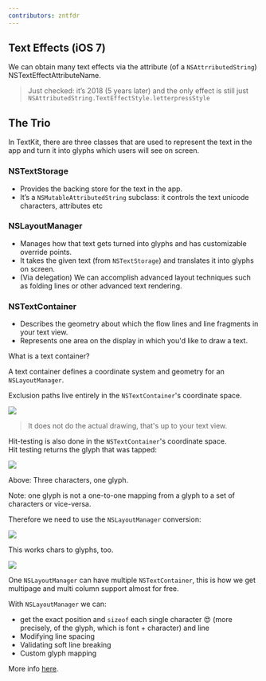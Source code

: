 ```yaml
---
contributors: zntfdr
---
```


## Text Effects (iOS 7)
We can obtain many text effects via the attribute (of a `NSAttrributedString`) NSTextEffectAttributeName. 

> Just checked: it’s 2018 (5 years later) and the only effect is still just `NSAttributedString.TextEffectStyle.letterpressStyle` 

## The Trio 

In TextKit, there are three classes that are used to represent the text in the app and turn it into glyphs which users will see on screen.

### NSTextStorage 

- Provides the backing store for the text in the app.  
- It’s a `NSMutableAttributedString` subclass: it controls the text unicode characters, attributes etc

### NSLayoutManager 

- Manages how that text gets turned into glyphs and has customizable override points.  
- It takes the given text (from `NSTextStorage`) and translates it into glyphs on screen.  
- (Via delegation) We can accomplish advanced layout techniques such as folding lines or other advanced text rendering.

### NSTextContainer 

- Describes the geometry about which the flow lines and line fragments in your text view.  
- Represents one area on the display in which you'd like to draw a text.

What is a text container?

A text container defines a coordinate system and geometry for an `NSLayoutManager`.

Exclusion paths live entirely in the `NSTextContainer`'s coordinate space.

![][pathsImage]

> It does not do the actual drawing, that's up to your text view.

Hit-testing is also done in the `NSTextContainer`'s coordinate space.  
Hit testing returns the glyph that was tapped:

![][glyphImage]

Above: Three characters, one glyph.

Note: one glyph is not a one-to-one mapping from a glyph to a set of characters or vice-versa.

Therefore we need to use the `NSLayoutManager` conversion:

![][conversionImage]

This works chars to glyphs, too.

![][trioImage]

One `NSLayoutManager` can have multiple `NSTextContainer`, this is how we get multipage and multi column support almost for free.

With `NSLayoutManager` we can:

- get the exact position and `sizeof` each single character 😍 (more precisely, of the glyph, which is font + character) and line
- Modifying line spacing
- Validating soft line breaking
- Custom glyph mapping

More info [here][moreInfo].

[moreInfo]: https://developer.apple.com/library/archive/documentation/TextFonts/Conceptual/CocoaTextArchitecture/TextSystemArchitecture/ArchitectureOverview.html

[pathsImage]: ../../../images/notes/wwdc13/220/paths.png
[glyphImage]: ../../../images/notes/wwdc13/220/glyph.png
[conversionImage]: ../../../images/notes/wwdc13/220/conversion.png
[trioImage]: ../../../images/notes/wwdc13/220/trio.png
